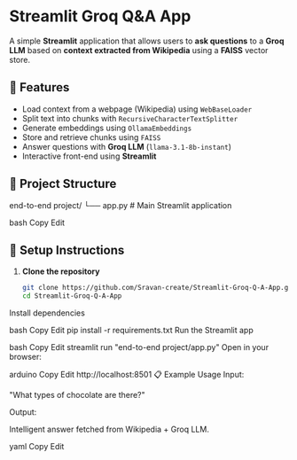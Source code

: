 # Streamlit Groq Q&A App

A simple **Streamlit** application that allows users to **ask questions** to a **Groq LLM** based on **context extracted from Wikipedia** using a **FAISS** vector store.

## 🚀 Features
- Load context from a webpage (Wikipedia) using `WebBaseLoader`
- Split text into chunks with `RecursiveCharacterTextSplitter`
- Generate embeddings using `OllamaEmbeddings`
- Store and retrieve chunks using `FAISS`
- Answer questions with **Groq LLM** (`llama-3.1-8b-instant`)
- Interactive front-end using **Streamlit**

## 📂 Project Structure
end-to-end project/
└── app.py # Main Streamlit application

bash
Copy
Edit

## 🔧 Setup Instructions

1. **Clone the repository**
   ```bash
   git clone https://github.com/Sravan-create/Streamlit-Groq-Q-A-App.git
   cd Streamlit-Groq-Q-A-App
Install dependencies

bash
Copy
Edit
pip install -r requirements.txt
Run the Streamlit app

bash
Copy
Edit
streamlit run "end-to-end project/app.py"
Open in your browser:

arduino
Copy
Edit
http://localhost:8501
📋 Example Usage
Input:

"What types of chocolate are there?"

Output:

Intelligent answer fetched from Wikipedia + Groq LLM.

yaml
Copy
Edit
